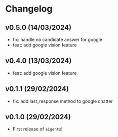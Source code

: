 # Changelog

<!--next-version-placeholder-->

## v0.5.0 (14/03/2024)

 - fix: handle no candidate answer for google
 - feat: add google vision feature

## v0.4.0 (13/03/2024)

 - feat: add google vision feature

## v0.1.1 (29/02/2024)

 - fix: add last_response method to google chatter

## v0.1.0 (29/02/2024)

- First release of `aigents`!